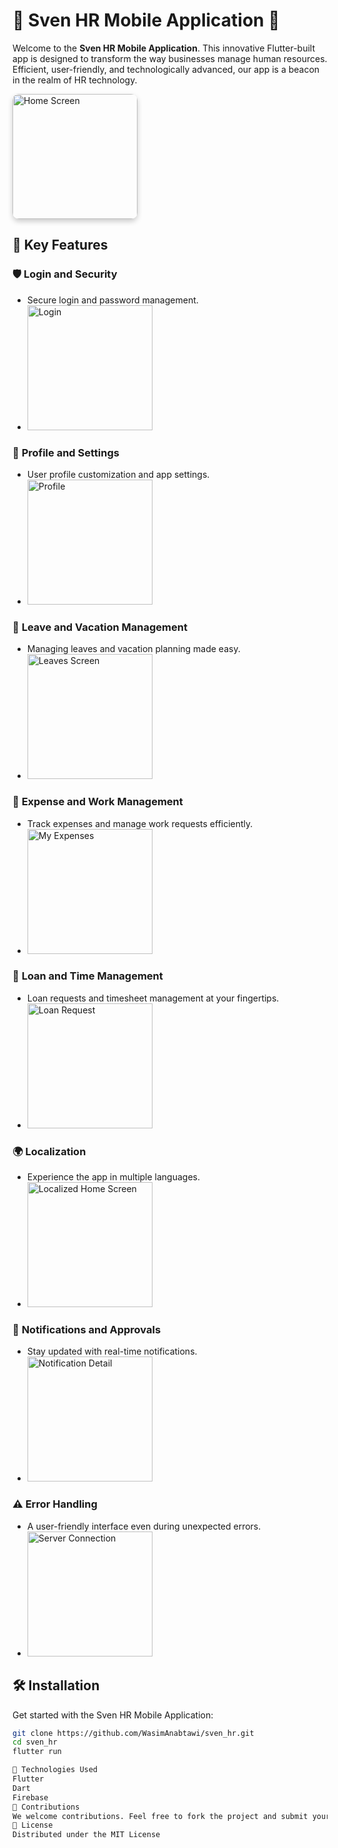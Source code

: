 # 🌟 Sven HR Mobile Application 🌟

Welcome to the **Sven HR Mobile Application**. This innovative Flutter-built app is designed to transform the way businesses manage human resources. Efficient, user-friendly, and technologically advanced, our app is a beacon in the realm of HR technology.

<img src="screenshots/home.png" alt="Home Screen" width="200" style="border-radius: 10px; box-shadow: 0 4px 8px 0 rgba(0,0,0,0.2);"/>

## 🚀 Key Features

### 🛡️ **Login and Security**
- Secure login and password management.
- <img src="screenshots/login.png" alt="Login" width="200"/>

### 👤 **Profile and Settings**
- User profile customization and app settings.
- <img src="screenshots/profile.png" alt="Profile" width="200"/>

### 🌴 **Leave and Vacation Management**
- Managing leaves and vacation planning made easy.
- <img src="screenshots/my leaves screen.png" alt="Leaves Screen" width="200"/>

### 💼 **Expense and Work Management**
- Track expenses and manage work requests efficiently.
- <img src="screenshots/my expenses.png" alt="My Expenses" width="200"/>

### 🏦 **Loan and Time Management**
- Loan requests and timesheet management at your fingertips.
- <img src="screenshots/Loan Request Screen.png" alt="Loan Request" width="200"/>

### 🌍 **Localization**
- Experience the app in multiple languages.
- <img src="screenshots/localised home screen.png" alt="Localized Home Screen" width="200"/>

### 🔔 **Notifications and Approvals**
- Stay updated with real-time notifications.
- <img src="screenshots/Notification Detail.png" alt="Notification Detail" width="200"/>

### ⚠️ **Error Handling**
- A user-friendly interface even during unexpected errors.
- <img src="screenshots/server connection.png" alt="Server Connection" width="200"/>

## 🛠️ Installation

Get started with the Sven HR Mobile Application:

```bash
git clone https://github.com/WasimAnabtawi/sven_hr.git
cd sven_hr
flutter run

🧰 Technologies Used
Flutter
Dart
Firebase
🤝 Contributions
We welcome contributions. Feel free to fork the project and submit your pull requests.
📄 License
Distributed under the MIT License
